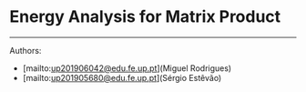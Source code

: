# Energy Analysis for Matrix Product

---
Authors:
- [mailto:up201906042@edu.fe.up.pt](Miguel Rodrigues)
- [mailto:up201905680@edu.fe.up.pt](Sérgio Estêvão)
